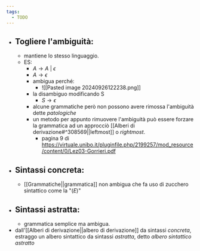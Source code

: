 ```yaml
---
tags:
  - TODO
---
```


- ## Togliere l'ambiguità:
	- mantiene lo stesso linguaggio.
	- ES:
		- $A\to A\ |\ \epsilon$
		- $A\to \epsilon$
		- ambigua perché:
			- ![[Pasted image 20240926122238.png]]
		- la disambiguo modificando S 
			- $S\to \epsilon$
		- alcune grammatiche però non possono avere rimossa l'ambiguità dette _patologiche_
		- un metodo per appunto rimuovere l'ambiguità può essere forzare la grammatica ad un approcciò [[Alberi di derivazione#^308569||leftmost]] o _rightmost_. 
			- pagina 9 di https://virtuale.unibo.it/pluginfile.php/2199257/mod_resource/content/0/Lez03-Gorrieri.pdf
- ## Sintassi concreta:
	- [[Grammatiche||grammatica]] non ambigua che fa uso di zucchero sintattico come la "$(E)$" 
- ## Sintassi astratta:
	- grammatica semplice ma ambigua. 
- dall'[[Alberi di derivazione||albero di derivazione]] da sintassi _concreta_, estraggo un albero sintattico da sintassi _astratta_, detto _albero sintattico astratto_